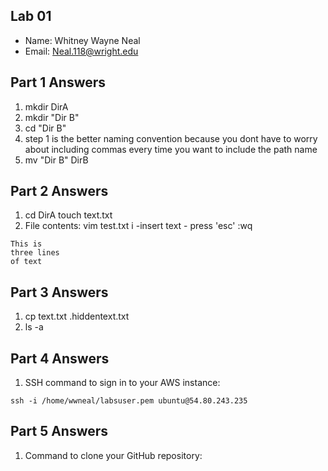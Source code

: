 ## Lab 01

- Name: Whitney Wayne Neal
- Email: Neal.118@wright.edu

## Part 1 Answers

1. mkdir DirA
2. mkdir "Dir B"
3. cd "Dir B"
4. step 1 is the better naming convention because you dont have to worry about including commas every time you want to include the path name
5. mv "Dir B" DirB

## Part 2 Answers

1. cd DirA
   touch text.txt
2. File contents:
   vim test.txt
   i
   -insert text -
    press 'esc'
    :wq

```
This is
three lines
of text
```

## Part 3 Answers

1. cp text.txt .hiddentext.txt
2. ls -a

## Part 4 Answers

1. SSH command to sign in to your AWS instance:

```
ssh -i /home/wwneal/labsuser.pem ubuntu@54.80.243.235
```

## Part 5 Answers

1. Command to clone your GitHub repository:

```

